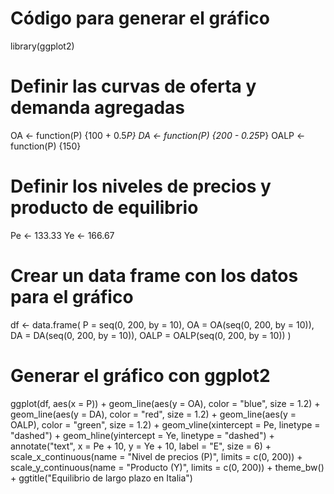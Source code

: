 # Código para generar el gráfico
library(ggplot2)
# Definir las curvas de oferta y demanda agregadas
OA <- function(P) {100 + 0.5*P}
DA <- function(P) {200 - 0.25*P}
OALP <- function(P) {150}
# Definir los niveles de precios y producto de equilibrio
Pe <- 133.33
Ye <- 166.67
# Crear un data frame con los datos para el gráfico
df <- data.frame(
  P = seq(0, 200, by = 10),
  OA = OA(seq(0, 200, by = 10)),
  DA = DA(seq(0, 200, by = 10)),
  OALP = OALP(seq(0, 200, by = 10))
)
# Generar el gráfico con ggplot2
ggplot(df, aes(x = P)) +
  geom_line(aes(y = OA), color = "blue", size = 1.2) +
  geom_line(aes(y = DA), color = "red", size = 1.2) +
  geom_line(aes(y = OALP), color = "green", size = 1.2) +
  geom_vline(xintercept = Pe, linetype = "dashed") +
  geom_hline(yintercept = Ye, linetype = "dashed") +
  annotate("text", x = Pe + 10, y = Ye + 10, label = "E", size = 6) +
  scale_x_continuous(name = "Nivel de precios (P)", limits = c(0, 200)) +
  scale_y_continuous(name = "Producto (Y)", limits = c(0, 200)) +
  theme_bw() +
  ggtitle("Equilibrio de largo plazo en Italia")
